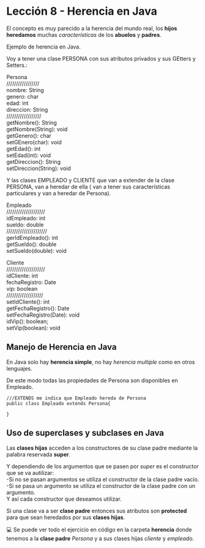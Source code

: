 # Lección 8 - Herencia en Java

El concepto es muy parecido a la herencia del mundo real, los **hijos** **heredamos** muchas *características* de los  **abuelos** y **padres**. <br>

Ejemplo de herencia en Java.

Voy a tener una clase PERSONA con sus atributos privados y sus GEtters y Setters.: <br>

Persona <br>
/////////////////<br>
nombre: String<br>
genero: char<br>
edad: int<br>
direccion: String<br>
//////////////////<br>
getNombre(): String<br>
getNombre(String): void<br>
getGenero(): char<br>
setGEnero(char): void<br>
getEdad(): int<br>
setEdad(int): void<br>
getDireccion(): String<br>
setDireccion(String): void<br>

Y las clases EMPLEADO y CLIENTE que van a extender de la clase PERSONA, van a heredar de ella ( van a tener sus características particulares y van a heredar de Persona). <br>

Empleado<br>
////////////////////<br>
idEmpleado: int<br>
sueldo: double<br>
/////////////////////<br>
gerIdEmpleado(): int<br>
getSueldo(): double<br>
setSueldo(double): void<br>

Cliente<br>
////////////////////<br>
idCliente: int<br>
fechaRegistro: Date<br>
vip: boolean<br>
///////////////////<br>
setIdCliente(): int<br>
getFechaRegistro(): Date<br>
setFechaRegistro(Date): void<br>
idVip(): boolean;<br>
setVip(boolean): void<br>




## Manejo de Herencia en Java

En Java solo hay **herencia simple**, no hay *herencia multiple* como en otros lenguajes. <br>

De este modo todas las propiedades de Persona son disponibles en Empleado. <br>

```
///EXTENDS me indica que Empleado hereda de Persona
public class Empleado extends Persona{

}
```



## Uso de superclases y subclases en Java

Las **clases hijas** acceden a los constructores de su clase padre mediante la palabra reservada **super**. <br>

Y dependiendo de los argumentos que se pasen por *super* es el constructor que se va autilizar: <br>
-Si no se pasan argumentos se utiliza el constructor de la clase padre vacío. <br>
-Si se pasa un argumento se utiliza el constructor de la clase padre con un argumento. <br>
Y así cada constructor que deseamos utilizar. <br>

Si una clase va a ser **clase padre** entonces sus atributos son **protected** para que sean heredados por sus **clases hijas**. <br>


💻 Se puede ver todo el ejercicio en código en la carpeta **herencia** donde tenemos a la **clase padre** *Persona* y a sus clases hijas *cliente* y *empleado*. <br>

